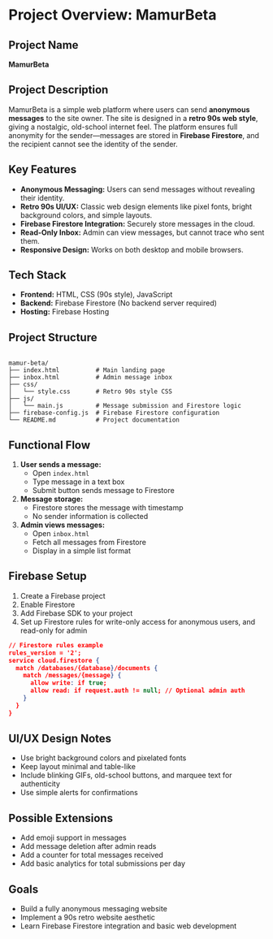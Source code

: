 # Project Overview: MamurBeta

## Project Name
**MamurBeta**  

## Project Description
MamurBeta is a simple web platform where users can send **anonymous messages** to the site owner. The site is designed in a **retro 90s web style**, giving a nostalgic, old-school internet feel. The platform ensures full anonymity for the sender—messages are stored in **Firebase Firestore**, and the recipient cannot see the identity of the sender.  

## Key Features
- **Anonymous Messaging:** Users can send messages without revealing their identity.
- **Retro 90s UI/UX:** Classic web design elements like pixel fonts, bright background colors, and simple layouts.
- **Firebase Firestore Integration:** Securely store messages in the cloud.
- **Read-Only Inbox:** Admin can view messages, but cannot trace who sent them.
- **Responsive Design:** Works on both desktop and mobile browsers.

## Tech Stack
- **Frontend:** HTML, CSS (90s style), JavaScript
- **Backend:** Firebase Firestore (No backend server required)
- **Hosting:** Firebase Hosting

## Project Structure
```

mamur-beta/
├── index.html          # Main landing page
├── inbox.html          # Admin message inbox
├── css/
│   └── style.css       # Retro 90s style CSS
├── js/
│   └── main.js         # Message submission and Firestore logic
├── firebase-config.js  # Firebase Firestore configuration
└── README.md           # Project documentation

````

## Functional Flow
1. **User sends a message:**
   - Open `index.html`
   - Type message in a text box
   - Submit button sends message to Firestore
2. **Message storage:**
   - Firestore stores the message with timestamp
   - No sender information is collected
3. **Admin views messages:**
   - Open `inbox.html`
   - Fetch all messages from Firestore
   - Display in a simple list format

## Firebase Setup
1. Create a Firebase project
2. Enable Firestore
3. Add Firebase SDK to your project
4. Set up Firestore rules for write-only access for anonymous users, and read-only for admin

```json
// Firestore rules example
rules_version = '2';
service cloud.firestore {
  match /databases/{database}/documents {
    match /messages/{message} {
      allow write: if true;
      allow read: if request.auth != null; // Optional admin auth
    }
  }
}
````

## UI/UX Design Notes

* Use bright background colors and pixelated fonts
* Keep layout minimal and table-like
* Include blinking GIFs, old-school buttons, and marquee text for authenticity
* Use simple alerts for confirmations

## Possible Extensions

* Add emoji support in messages
* Add message deletion after admin reads
* Add a counter for total messages received
* Add basic analytics for total submissions per day

## Goals

* Build a fully anonymous messaging website
* Implement a 90s retro website aesthetic
* Learn Firebase Firestore integration and basic web development